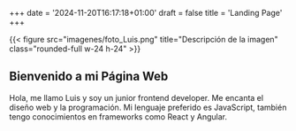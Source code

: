 +++
date = '2024-11-20T16:17:18+01:00'
draft = false
title = 'Landing Page'
+++

{{< figure src="imagenes/foto_Luis.png" title="Descripción de la imagen" class="rounded-full w-24 h-24" >}}

## Bienvenido a mi Página Web

Hola, me llamo Luis y soy un junior frontend developer. Me encanta el diseño web y la programación. Mi lenguaje preferido es JavaScript, también tengo conocimientos en frameworks como React y Angular.
